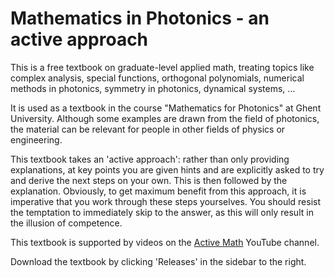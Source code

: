 # Mathematics in Photonics - an active approach

This is a free textbook on graduate-level applied math, treating topics like complex analysis, special functions, orthogonal polynomials, numerical methods in photonics, symmetry in photonics, dynamical systems, ...

It is used as a textbook in the course "Mathematics for Photonics" at Ghent University. Although some examples are drawn from the field of photonics, the material can be relevant for people in other fields of physics or engineering.

This textbook takes an 'active approach': rather than only providing explanations, at key points you are given hints and are explicitly asked to try and derive the next steps on your own. This is then followed by the explanation. Obviously, to get maximum benefit from this approach, it is imperative that you work through these steps yourselves. You should resist the temptation to immediately skip to the answer, as this will only result in the illusion of competence.

This textbook is supported by videos on the <a href="https://www.youtube.com/channel/UCCrl_LDnXnXB19-2geTWhDQ">Active Math</a> YouTube channel.

Download the textbook by clicking 'Releases' in the sidebar to the right.
